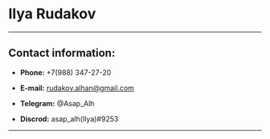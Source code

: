 # Ilya Rudakov
---
## Contact information:

* __Phone:__ +7(988) 347-27-20

* __E-mail:__ rudakov.alhan@gmail.com

* __Telegram:__ @Asap_Alh

* __Discrod:__ asap_alh(Ilya)#9253
  
---

